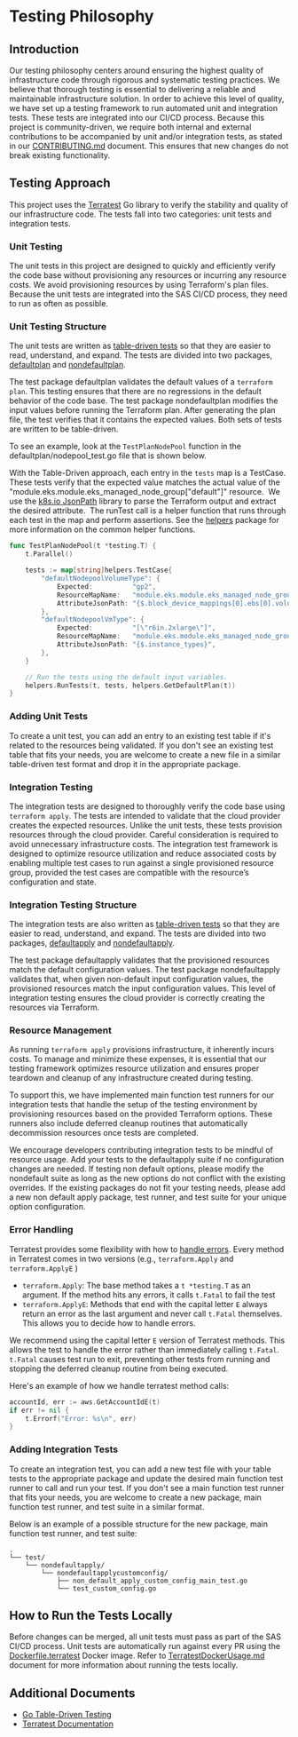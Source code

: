 # Testing Philosophy

## Introduction
Our testing philosophy centers around ensuring the highest quality of infrastructure code through rigorous and systematic testing practices. We believe that thorough testing is essential to delivering a reliable and maintainable infrastructure solution. In order to achieve this level of quality, we have set up a testing framework to run automated unit and integration tests. These tests are integrated into our CI/CD process. Because this project is community-driven, we require both internal and external contributions to be accompanied by unit and/or integration tests, as stated in our [CONTRIBUTING.md](../../CONTRIBUTING.md) document. This ensures that new changes do not break existing functionality.

## Testing Approach

This project uses the [Terratest](https://terratest.gruntwork.io/) Go library to verify the stability and quality of our infrastructure code. The tests fall into two categories: unit tests and integration tests.

### Unit Testing

The unit tests in this project are designed to quickly and efficiently verify the code base without provisioning any resources or incurring any resource costs. We avoid provisioning resources by using Terraform's plan files. Because the unit tests are integrated into the SAS CI/CD process, they need to run as often as possible.

### Unit Testing Structure

The unit tests are written as [table-driven tests](https://go.dev/wiki/TableDrivenTests) so that they are easier to read, understand, and expand. The tests are divided into two packages, [defaultplan](../../test/defaultplan) and [nondefaultplan](../../test/nondefaultplan).

The test package defaultplan validates the default values of a `terraform plan`. This testing ensures that there are no regressions in the default behavior of the code base. The test package nondefaultplan modifies the input values before running the Terraform plan. After generating the plan file, the test verifies that it contains the expected values. Both sets of tests are written to be table-driven.

To see an example, look at the `TestPlanNodePool` function in the defaultplan/nodepool_test.go file that is shown below.

With the Table-Driven approach, each entry in the `tests` map is a TestCase. These tests verify that the expected value matches the actual value of the "module.eks.module.eks_managed_node_group[\"default\"]" resource.  We use the [k8s.io JsonPath](https://pkg.go.dev/k8s.io/client-go@v0.28.4/util/jsonpath) library to parse the Terraform output and extract the desired attribute.  The runTest call is a helper function that runs through each test in the map and perform assertions. See the [helpers](../../test/helpers) package for more information on the common helper functions.

```go
func TestPlanNodePool(t *testing.T) {
    t.Parallel()

    tests := map[string]helpers.TestCase{
        "defaultNodepoolVolumeType": {
            Expected:          "gp2",
            ResourceMapName:   "module.eks.module.eks_managed_node_group[\"default\"].aws_launch_template.this[0]",
            AttributeJsonPath: "{$.block_device_mappings[0].ebs[0].volume_type}",
        },
        "defaultNodepoolVmType": {
            Expected:          "[\"r6in.2xlarge\"]",
            ResourceMapName:   "module.eks.module.eks_managed_node_group[\"default\"].aws_eks_node_group.this[0]",
            AttributeJsonPath: "{$.instance_types}",
        },
    }

    // Run the tests using the default input variables.
    helpers.RunTests(t, tests, helpers.GetDefaultPlan(t))
}
```
### Adding Unit Tests

To create a unit test, you can add an entry to an existing test table if it's related to the resources being validated. If you don't see an existing test table that fits your needs, you are welcome to create a new file in a similar table-driven test format and drop it in the appropriate package.

### Integration Testing

The integration tests are designed to thoroughly verify the code base using `terraform apply`. The tests are intended to validate that the cloud provider creates the expected resources. Unlike the unit tests, these tests provision resources through the cloud provider. Careful consideration is required to avoid unnecessary infrastructure costs. The integration test framework is designed to optimize resource utilization and reduce associated costs by enabling multiple test cases to run against a single provisioned resource group, provided the test cases are compatible with the resource’s configuration and state.

### Integration Testing Structure

The integration tests are also written as [table-driven tests](https://go.dev/wiki/TableDrivenTests) so that they are easier to read, understand, and expand. The tests are divided into two packages, [defaultapply](../../test/defaultapply) and [nondefaultapply](../../test/nondefaultapply).

The test package defaultapply validates that the provisioned resources match the default configuration values. The test package nondefaultapply validates that, when given non-default input configuration values, the provisioned resources match the input configuration values. This level of integration testing ensures the cloud provider is correctly creating the resources via Terraform.

### Resource Management

As running `terraform apply` provisions infrastructure, it inherently incurs costs. To manage and minimize these expenses, it is essential that our testing framework optimizes resource utilization and ensures proper teardown and cleanup of any infrastructure created during testing.

To support this, we have implemented main function test runners for our integration tests that handle the setup of the testing environment by provisioning resources based on the provided Terraform options. These runners also include deferred cleanup routines that automatically decommission resources once tests are completed.

We encourage developers contributing integration tests to be mindful of resource usage. Add your tests to the defaultapply suite if no configuration changes are needed.  If testing non default options, please modify the nondefault suite as long as the new options do not conflict with the existing overrides. If the existing packages do not fit your testing needs, please add a new non default apply package, test runner, and test suite for your unique option configuration.

### Error Handling

Terratest provides some flexibility with how to [handle errors](https://terratest.gruntwork.io/docs/testing-best-practices/error-handling/). Every method in Terratest comes in two versions (e.g., `terraform.Apply` and `terraform.ApplyE` )

* `terraform.Apply`: The base method takes a `t *testing.T` as an argument. If the method hits any errors, it calls `t.Fatal` to fail the test
* `terraform.ApplyE`: Methods that end with the capital letter `E` always return an error as the last argument and never call `t.Fatal` themselves. This allows you to decide how to handle errors.

We recommend using the capital letter `E` version of Terratest methods. This allows the test to handle the error rather than immediately calling `t.Fatal`. `t.Fatal` causes test run to exit, preventing other tests from running and stopping the deferred cleanup routine from being executed.

Here's an example of how we handle terratest method calls:

```go
accountId, err := aws.GetAccountIdE(t)
if err != nil {
    t.Errorf("Error: %s\n", err)
}
```

### Adding Integration Tests

To create an integration test, you can add a new test file with your table tests to the appropriate package and update the desired main function test runner to call and run your test.  If you don't see a main function test runner that fits your needs, you are welcome to create a new package, main function test runner, and test suite in a similar format.

Below is an example of a possible structure for the new package, main function test runner, and test suite:

    .
    └── test/
        └── nondefaultapply/
            └── nondefaultapplycustomconfig/
                ├── non_default_apply_custom_config_main_test.go
                └── test_custom_config.go

## How to Run the Tests Locally

Before changes can be merged, all unit tests must pass as part of the SAS CI/CD process. Unit tests are automatically run against every PR using the [Dockerfile.terratest](../../Dockerfile.terratest) Docker image. Refer to [TerratestDockerUsage.md](./TerratestDockerUsage.md) document for more information about running the tests locally.


## Additional Documents

* [Go Table-Driven Testing](https://go.dev/wiki/TableDrivenTests)
* [Terratest Documentation](https://terratest.gruntwork.io/docs/)